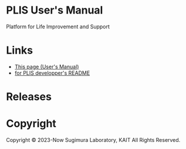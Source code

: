 # PLIS User's Manual

Platform for Life Improvement and Support

# Links

- [This page (User's Manual)](https://hiroshi-sugimura.github.io/plis/)
- [for PLIS developper's README](https://hiroshi-sugimura.github.io/plis//v1/docs/jsdoc/)

# Releases



# Copyright

Copyright © 2023-Now Sugimura Laboratory, KAIT All Rights Reserved.


